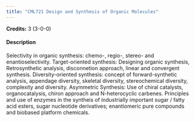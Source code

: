 ```yaml
---
title: "CML721 Design and Synthesis of Organic Molecules"
---
```

**Credits:** 3 (3-0-0)

#### Description
Selectivity in organic synthesis: chemo-, regio-, stereo- and enantioselectivity. Target-oriented synthesis: Designing organic synthesis, Retrosynthetic analysis, disconnetion approach, linear and convergent synthesis. Diversity-oriented synthesis: concept of forward-synthetic analysis, appendage diversity, skeletal diversity, stereochemical diversity, complexity and diversity. Asymmetric Synthesis: Use of chiral catalysts, organocatalysis, chiron approach and N-heterocyclic carbenes. Principles and use of enzymes in the syntheis of industrially important sugar / fatty acid esters, sugar nucleotide derivatives; enantiomeric pure compounds and biobased platform chemicals.